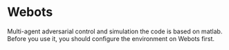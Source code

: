 # Webots
Multi-agent adversarial control and simulation
the code is based on matlab.
Before you use it, you should configure the environment on Webots first.

